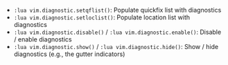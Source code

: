 - `:lua vim.diagnostic.setqflist()`: Populate quickfix list with diagnostics
- `:lua vim.diagnostic.setloclist()`: Populate location list with diagnostics
- `:lua vim.diagnostic.disable()` / `:lua vim.diagnostic.enable()`: Disable / enable diagnostics
- `:lua vim.diagnostic.show()` / `:lua vim.diagnostic.hide()`: Show / hide diagnostics (e.g., the gutter indicators)

